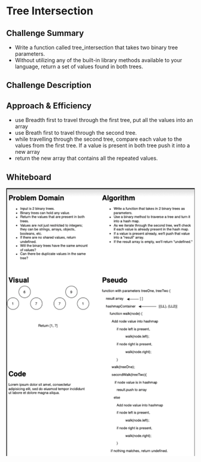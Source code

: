 # Tree Intersection
## Challenge Summary
<!-- Short summary or background information -->
- Write a function called tree_intersection that takes two binary tree parameters.
- Without utilizing any of the built-in library methods available to your language, return a set of values found in both trees.

## Challenge Description
<!-- Description of the challenge -->

## Approach & Efficiency
<!-- What approach did you take? Why? What is the Big O space/time for this approach? -->
- use Breadth first to travel through the first tree, put all the values into an array
- use Breath first to travel through the second tree.
- while travelling through the second tree, compare each value to the values from the first tree. If a value is present in both tree push it into a new array
- return the new array that contains all the repeated values.



## Whiteboard
![whiteboard](assets/challenge32.png)
